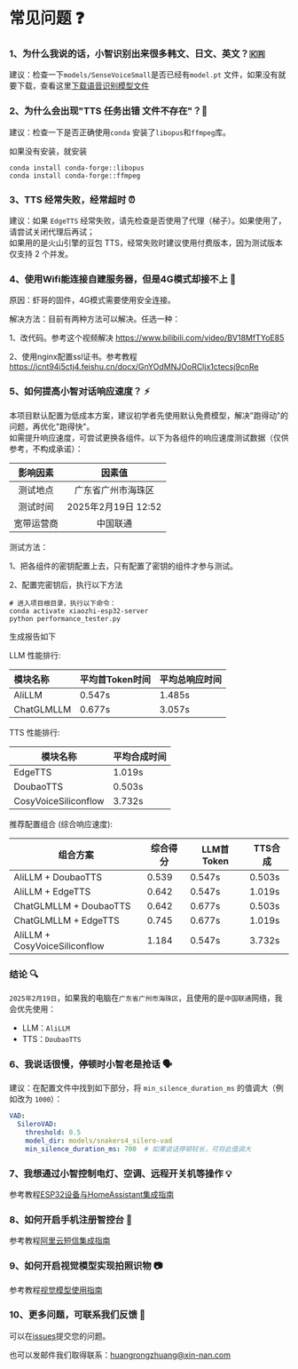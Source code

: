 # 常见问题 ❓

### 1、为什么我说的话，小智识别出来很多韩文、日文、英文？🇰🇷

建议：检查一下`models/SenseVoiceSmall`是否已经有`model.pt`
文件，如果没有就要下载，查看这里[下载语音识别模型文件](Deployment.md#模型文件)

### 2、为什么会出现"TTS 任务出错 文件不存在"？📁

建议：检查一下是否正确使用`conda` 安装了`libopus`和`ffmpeg`库。

如果没有安装，就安装

```
conda install conda-forge::libopus
conda install conda-forge::ffmpeg
```

### 3、TTS 经常失败，经常超时 ⏰

建议：如果 `EdgeTTS` 经常失败，请先检查是否使用了代理（梯子）。如果使用了，请尝试关闭代理后再试；  
如果用的是火山引擎的豆包 TTS，经常失败时建议使用付费版本，因为测试版本仅支持 2 个并发。

### 4、使用Wifi能连接自建服务器，但是4G模式却接不上 🔐

原因：虾哥的固件，4G模式需要使用安全连接。

解决方法：目前有两种方法可以解决。任选一种：

1、改代码。参考这个视频解决 https://www.bilibili.com/video/BV18MfTYoE85

2、使用nginx配置ssl证书。参考教程 https://icnt94i5ctj4.feishu.cn/docx/GnYOdMNJOoRCljx1ctecsj9cnRe

### 5、如何提高小智对话响应速度？ ⚡

本项目默认配置为低成本方案，建议初学者先使用默认免费模型，解决"跑得动"的问题，再优化"跑得快"。  
如需提升响应速度，可尝试更换各组件。以下为各组件的响应速度测试数据（仅供参考，不构成承诺）：

| 影响因素  |       因素值        | 
|:-----:|:----------------:|
| 测试地点  |    广东省广州市海珠区     |
| 测试时间  | 2025年2月19日 12:52 |
| 宽带运营商 |       中国联通       |

测试方法：

1、把各组件的密钥配置上去，只有配置了密钥的组件才参与测试。

2、配置完密钥后，执行以下方法

```
# 进入项目根目录，执行以下命令：
conda activate xiaozhi-esp32-server
python performance_tester.py 
```

生成报告如下

LLM 性能排行:

| 模块名称       | 平均首Token时间 | 平均总响应时间 |
|:-----------|:-----------|:--------|
| AliLLM     | 0.547s     | 1.485s  |
| ChatGLMLLM | 0.677s     | 3.057s  |

TTS 性能排行:

| 模块名称                 | 平均合成时间 |
|----------------------|--------|
| EdgeTTS              | 1.019s |
| DoubaoTTS            | 0.503s |
| CosyVoiceSiliconflow | 3.732s |

推荐配置组合 (综合响应速度):

| 组合方案                          | 综合得分  | LLM首Token | TTS合成  |
|-------------------------------|-------|-----------|--------|
| AliLLM + DoubaoTTS            | 0.539 | 0.547s    | 0.503s |
| AliLLM + EdgeTTS              | 0.642 | 0.547s    | 1.019s |
| ChatGLMLLM + DoubaoTTS        | 0.642 | 0.677s    | 0.503s |
| ChatGLMLLM + EdgeTTS          | 0.745 | 0.677s    | 1.019s |
| AliLLM + CosyVoiceSiliconflow | 1.184 | 0.547s    | 3.732s |

### 结论 🔍

`2025年2月19日`，如果我的电脑在`广东省广州市海珠区`，且使用的是`中国联通`网络，我会优先使用：

- LLM：`AliLLM`
- TTS：`DoubaoTTS`

### 6、我说话很慢，停顿时小智老是抢话 🗣️

建议：在配置文件中找到如下部分，将 `min_silence_duration_ms` 的值调大（例如改为 `1000`）：

```yaml
VAD:
  SileroVAD:
    threshold: 0.5
    model_dir: models/snakers4_silero-vad
    min_silence_duration_ms: 700  # 如果说话停顿较长，可将此值调大
```

### 7、我想通过小智控制电灯、空调、远程开关机等操作 💡

参考教程[ESP32设备与HomeAssistant集成指南](./homeassistant-integration.md)

### 8、如何开启手机注册智控台 📱

参考教程[阿里云短信集成指南](./ali-sms-integration.md)

### 9、如何开启视觉模型实现拍照识物 📷

参考教程[视觉模型使用指南](./mcp-vision-integration.md)

### 10、更多问题，可联系我们反馈 💬

可以在[issues](https://github.com/xinnan-tech/xiaozhi-esp32-server/issues)提交您的问题。

也可以发邮件我们取得联系：huangrongzhuang@xin-nan.com